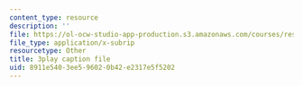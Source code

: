 ```yaml
---
content_type: resource
description: ''
file: https://ol-ocw-studio-app-production.s3.amazonaws.com/courses/res-cms-501-envisioning-the-graduate-of-the-future-spring-2020/8911e5403ee596020b42e2317e5f5202_nEXylN7sRmI.srt
file_type: application/x-subrip
resourcetype: Other
title: 3play caption file
uid: 8911e540-3ee5-9602-0b42-e2317e5f5202
---
```

